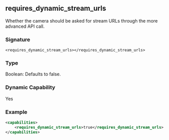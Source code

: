 ## requires\_dynamic\_stream\_urls

Whether the camera should be asked for stream URLs through the more advanced API call.

### Signature

`<requires_dynamic_stream_urls></requires_dynamic_stream_urls>`


### Type

Boolean: Defaults to false.

### Dynamic Capability

Yes

### Example

```xml
<capabilities>
    <requires_dynamic_stream_urls>true</requires_dynamic_stream_urls>
</capabilities>
```


